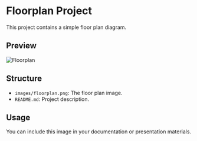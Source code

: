 # Floorplan Project

This project contains a simple floor plan diagram.

## Preview

![Floorplan](images/floorplan.png)

## Structure

- `images/floorplan.png`: The floor plan image.
- `README.md`: Project description.

## Usage

You can include this image in your documentation or presentation materials.
